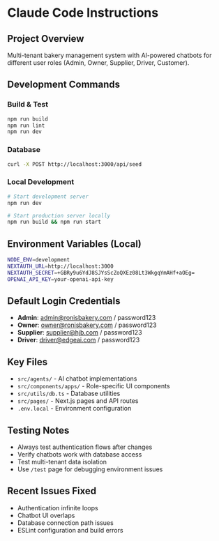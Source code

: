 # Claude Code Instructions

## Project Overview
Multi-tenant bakery management system with AI-powered chatbots for different user roles (Admin, Owner, Supplier, Driver, Customer).

## Development Commands

### Build & Test
```bash
npm run build
npm run lint
npm run dev
```

### Database
```bash
curl -X POST http://localhost:3000/api/seed
```

### Local Development
```bash
# Start development server
npm run dev

# Start production server locally
npm run build && npm run start
```

## Environment Variables (Local)
```bash
NODE_ENV=development
NEXTAUTH_URL=http://localhost:3000
NEXTAUTH_SECRET=+GBRy9u6YdJ8SJYsScZoQXEz08Lt3WkgqYmAHf+aOEg=
OPENAI_API_KEY=your-openai-api-key
```

## Default Login Credentials
- **Admin**: admin@ronisbakery.com / password123
- **Owner**: owner@ronisbakery.com / password123  
- **Supplier**: supplier@hjb.com / password123
- **Driver**: driver@edgeai.com / password123

## Key Files
- `src/agents/` - AI chatbot implementations
- `src/components/apps/` - Role-specific UI components
- `src/utils/db.ts` - Database utilities
- `src/pages/` - Next.js pages and API routes
- `.env.local` - Environment configuration

## Testing Notes
- Always test authentication flows after changes
- Verify chatbots work with database access
- Test multi-tenant data isolation
- Use `/test` page for debugging environment issues

## Recent Issues Fixed
- Authentication infinite loops
- Chatbot UI overlaps
- Database connection path issues
- ESLint configuration and build errors